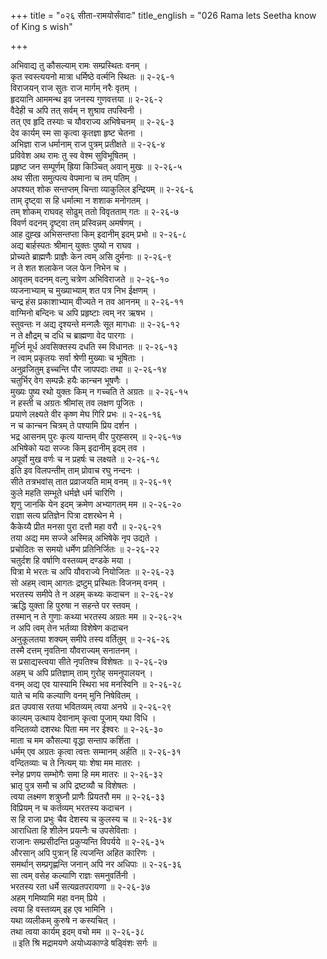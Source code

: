 +++
title = "०२६ सीता-रामयोर्संवादः"
title_english = "026 Rama lets Seetha know of King s wish"

+++
<div class="audioEmbed"  caption="श्रीराम-हरिसीताराममूर्ति-घनपाठिभ्यां वचनम्" src="https://archive.org/download/Ramayana-recitation-Sriram-harisItArAmamUrti-Ghanapaati-v2/Kanda_2/Kanda_2_AYK-026-Sita_Rama_Samvadaha.mp3"></div>

अभिवाद्य तु कौसल्याम् रामः सम्प्रस्थितः वनम् ।  
कृत स्वस्त्ययनो मात्रा धर्मिष्ठे वर्त्मनि स्थितः ॥ २-२६-१  
विराजयन् राज सुतः राज मार्गम् नरैः वृतम् ।  
हृदयानि आममन्थ इव जनस्य गुणवत्तया ॥ २-२६-२  
वैदेही च अपि तत् सर्वम् न शुश्राव तपस्विनी ।  
तत् एव हृदि तस्याः च यौवराज्य अभिषेचनम् ॥ २-२६-३  
देव कार्यम् स्म सा कृत्वा कृतज्ञा हृष्ट चेतना ।  
अभिज्ञा राज धर्मानाम् राज पुत्रम् प्रतीक्षते ॥ २-२६-४  
प्रविवेश अथ रामः तु स्व वेश्म सुविभूषितम् ।  
प्रहृष्ट जन सम्पूर्णम् ह्रिया किञ्चित् अवान् मुखः ॥ २-२६-५  
अथ सीता समुत्पत्य वेपमाना च तम् पतिम् ।  
अपश्यत् शोक सन्तप्तम् चिन्ता व्याकुलिल इन्द्रियम् ॥ २-२६-६  
ताम् दृष्ट्वा स हि धर्मात्मा न शशाक मनोगतम् ।  
तम् शोकम् राघवह् सोढुम् ततो विवृतताम् गतः ॥ २-२६-७  
विवर्ण वदनम् दृष्ट्वा तम् प्रस्विन्नम् अमर्षणम् ।  
आह दुह्ख अभिसन्तप्ता किम् इदानीम् इदम् प्रभो ॥ २-२६-८  
अद्य बार्हस्पतः श्रीमान् युक्तः पुष्यो न राघव ।  
प्रोच्यते ब्राह्मणैः प्राज्ञैः केन त्वम् असि दुर्मनाः ॥ २-२६-९  
न ते शत शलाकेन जल फेन निभेन च ।  
आवृतम् वदनम् वल्गु चत्रेण अभिविराजते ॥ २-२६-१०  
व्यजनाभ्याम् च मुख्याभ्याम् शत पत्र निभ ईक्षणम् ।  
चन्द्र हंस प्रकाशाभ्याम् वीज्यते न तव आननम् ॥ २-२६-११  
वाग्मिनो बन्दिनः च अपि प्रहृष्टाः त्वम् नर ऋषभ ।  
स्तुवन्तः न अद्य दृश्यन्ते मन्गलैः सूत मागधाः ॥ २-२६-१२  
न ते क्षौद्रम् च दधि च ब्राह्मणा वेद पारगाः ।  
मूर्ध्नि मूर्ध अवसिक्तस्य दधति स्म विधानतः ॥ २-२६-१३  
न त्वाम् प्रकृतयः सर्वा श्रेणी मुख्याः च भूषिताः ।  
अनुव्रजितुम् इच्चन्ति पौर जापपदाः तथा ॥ २-२६-१४  
चतुर्भिर् वेग सम्पन्नैः हयैः कान्चन भूषणैः ।  
मुख्यः पुष्य रथो युक्तः किम् न गच्चति ते अग्रतः ॥ २-२६-१५  
न हस्ती च अग्रतः श्रीमांस् तव लक्षण पूजितः ।  
प्रयाणे लक्ष्यते वीर कृष्ण मेघ गिरि प्रभः ॥ २-२६-१६  
न च कान्चन चित्रम् ते पश्यामि प्रिय दर्शन ।  
भद्र आसनम् पुरः कृत्य यान्तम् वीर पुरह्सरम् ॥ २-२६-१७  
अभिषेको यदा सज्जः किम् इदानीम् इदम् तव ।  
अपूर्वो मुख वर्णः च न प्रहर्षः च लक्ष्यते ॥ २-२६-१८  
इति इव विलपन्तीम् ताम् प्रोवाच रघु नन्दनः ।  
सीते तत्रभवांस् तात प्रव्राजयति माम् वनम् ॥ २-२६-१९  
कुले महति सम्भूते धर्मज्ञे धर्म चारिणि ।  
शृणु जानकि येन इदम् क्रमेण अभ्यागतम् मम ॥ २-२६-२०  
राज्ञा सत्य प्रतिज्ञेन पित्रा दशरथेन मे ।  
कैकेय्यै प्रीत मनसा पुरा दत्तौ महा वरौ ॥ २-२६-२१  
तया अद्य मम सज्जे अस्मिन्न् अभिषेके नृप उद्यते ।  
प्रचोदितः स समयो धर्मेण प्रतिनिर्जितः ॥ २-२६-२२  
चतुर्दश हि वर्षाणि वस्तव्यम् दण्डके मया ।  
पित्रा मे भरतः च अपि यौवराज्ये नियोजितः ॥ २-२६-२३  
सो अहम् त्वाम् आगतः द्रष्टुम् प्रस्थितः विजनम् वनम् ।  
भरतस्य समीपे ते न अहम् कथ्यः कदाचन ॥ २-२६-२४  
ऋद्धि युक्ता हि पुरुषा न सहन्ते पर स्तवम् ।  
तस्मान् न ते गुणाः कथ्या भरतस्य अग्रतः मम ॥ २-२६-२५  
न अपि त्वम् तेन भर्तव्या विशेषेण कदाचन  
अनुकूलतया शक्यम् समीपे तस्य वर्तितुम् ॥ २-२६-२६  
तस्मै दत्तम् नृवतिना यौवराज्यम् सनातनम् ।  
स प्रसाद्यस्त्वया सीते नृपतिश्च विशेषतः ॥ २-२६-२७  
अहम् च अपि प्रतिज्ञाम् ताम् गुरोह् समनुपालयन् ।  
वनम् अद्य एव यास्यामि स्थिरा भव मनस्विनि ॥ २-२६-२८  
याते च मयि कल्याणि वनम् मुनि निषेवितम् ।  
व्रत उपवास रतया भवितव्यम् त्वया अनघे ॥ २-२६-२९  
काल्यम् उत्थाय देवानाम् कृत्वा पूजाम् यथा विधि ।  
वन्दितव्यो दशरथः पिता मम नर ईश्वरः ॥ २-२६-३०  
माता च मम कौसल्या वृद्धा सन्ताप कर्शिता ।  
धर्मम् एव अग्रतः कृत्वा त्वत्तः सम्मानम् अर्हति ॥ २-२६-३१  
वन्दितव्याः च ते नित्यम् याः शेषा मम मातरः ।  
स्नेह प्रणय सम्भोगैः समा हि मम मातरः ॥ २-२६-३२  
भ्रातृ पुत्र समौ च अपि द्रष्टव्यौ च विशेषतः ।  
त्वया लक्ष्मण शत्रुघ्नौ प्राणैः प्रियतरौ मम ॥ २-२६-३३  
विप्रियम् न च कर्तव्यम् भरतस्य कदाचन ।  
स हि राजा प्रभुः चैव देशस्य च कुलस्य च ॥ २-२६-३४  
आराधिता हि शीलेन प्रयत्नैः च उपसेविताः ।  
राजानः सम्प्रसीदन्ति प्रकुप्यन्ति विपर्यये ॥ २-२६-३५  
औरसान् अपि पुत्रान् हि त्यजन्ति अहित कारिणः ।  
समर्थान् सम्प्रगृह्णन्ति जनान् अपि नर अधिपाः ॥ २-२६-३६  
सा त्वम् वसेह कल्याणि राज्ञः समनुवर्तिनी ।  
भरतस्य रता धर्मे सत्यव्रतपरायणा ॥ २-२६-३७  
अहम् गमिष्यामि महा वनम् प्रिये ।  
त्वया हि वस्तव्यम् इह एव भामिनि ।  
यथा व्यलीकम् कुरुषे न कस्यचित् ।  
तथा त्वया कार्यम् इदम् वचो मम ॥ २-२६-३८  
॥ इति श्रि मद्रामयणे अयोध्यकाण्डे षड्विंशः सर्गः ॥